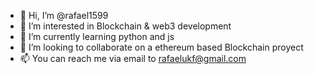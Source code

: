 - 👋 Hi, I’m @rafael1599
- 👀 I’m interested in Blockchain & web3 development
- 🌱 I’m currently learning python and js
- 💞️ I’m looking to collaborate on a ethereum based Blockchain proyect
- 📫 You can reach me via email to rafaelukf@gmail.com

<!---
rafael1599/rafael1599 is a ✨ special ✨ repository because its `README.md` (this file) appears on your GitHub profile.
You can click the Preview link to take a look at your changes.
--->
